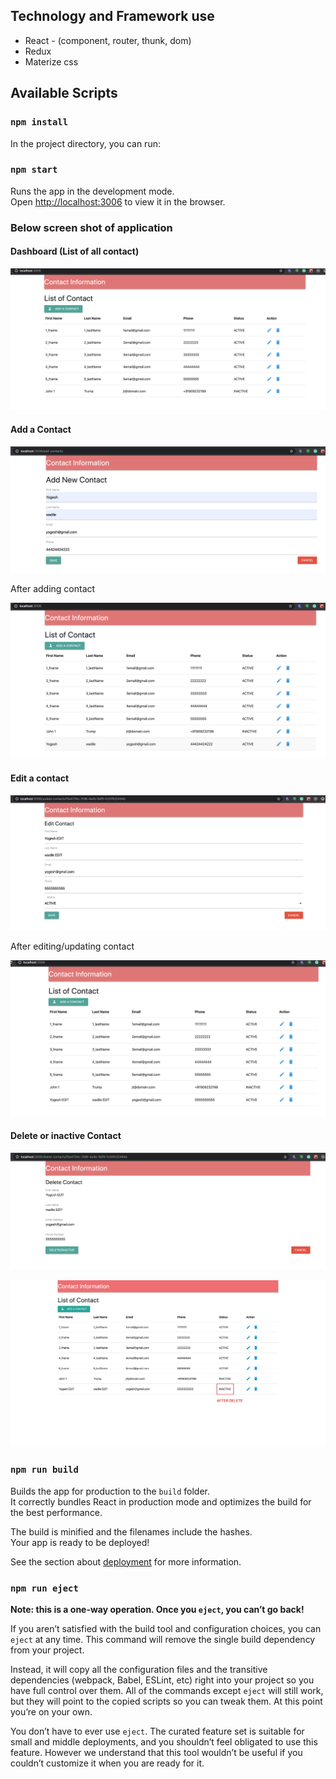 
## Technology and Framework use

- React - (component, router, thunk, dom)
- Redux
- Materize css


## Available Scripts

### `npm install`

In the project directory, you can run:

### `npm start`

Runs the app in the development mode.<br />
Open [http://localhost:3006](http://localhost:3006) to view it in the browser.


### Below screen shot of application

#### Dashboard (List of all contact)

![Dashboard](https://github.com/yogiprogram/contact-manager/blob/master/screen_shot/Dashboard.png?raw=true)

#### Add a Contact

![Dashboard](https://github.com/yogiprogram/contact-manager/blob/master/screen_shot/add_user.png?raw=true)

After adding contact 

![Dashboard](https://github.com/yogiprogram/contact-manager/blob/master/screen_shot/after_user_add.png?raw=true)

#### Edit a contact

![Dashboard](https://github.com/yogiprogram/contact-manager/blob/master/screen_shot/Edit_user.png?raw=true)

After editing/updating contact

![Dashboard](https://github.com/yogiprogram/contact-manager/blob/master/screen_shot/After_edit.png?raw=true)

#### Delete or inactive Contact

![Dashboard](https://github.com/yogiprogram/contact-manager/blob/master/screen_shot/delete_user.png?raw=true)

![Dashboard](https://github.com/yogiprogram/contact-manager/blob/master/screen_shot/after_delete_contact.png?raw=true)








### `npm run build`

Builds the app for production to the `build` folder.<br />
It correctly bundles React in production mode and optimizes the build for the best performance.

The build is minified and the filenames include the hashes.<br />
Your app is ready to be deployed!

See the section about [deployment](https://facebook.github.io/create-react-app/docs/deployment) for more information.

### `npm run eject`

**Note: this is a one-way operation. Once you `eject`, you can’t go back!**

If you aren’t satisfied with the build tool and configuration choices, you can `eject` at any time. This command will remove the single build dependency from your project.

Instead, it will copy all the configuration files and the transitive dependencies (webpack, Babel, ESLint, etc) right into your project so you have full control over them. All of the commands except `eject` will still work, but they will point to the copied scripts so you can tweak them. At this point you’re on your own.

You don’t have to ever use `eject`. The curated feature set is suitable for small and middle deployments, and you shouldn’t feel obligated to use this feature. However we understand that this tool wouldn’t be useful if you couldn’t customize it when you are ready for it.
